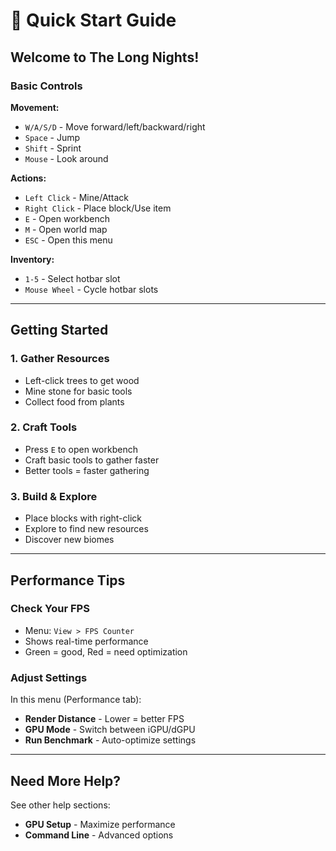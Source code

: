 # 🚀 Quick Start Guide

## Welcome to The Long Nights!

### Basic Controls

**Movement:**
- `W/A/S/D` - Move forward/left/backward/right
- `Space` - Jump
- `Shift` - Sprint
- `Mouse` - Look around

**Actions:**
- `Left Click` - Mine/Attack
- `Right Click` - Place block/Use item
- `E` - Open workbench
- `M` - Open world map
- `ESC` - Open this menu

**Inventory:**
- `1-5` - Select hotbar slot
- `Mouse Wheel` - Cycle hotbar slots

---

## Getting Started

### 1. Gather Resources
- Left-click trees to get wood
- Mine stone for basic tools
- Collect food from plants

### 2. Craft Tools
- Press `E` to open workbench
- Craft basic tools to gather faster
- Better tools = faster gathering

### 3. Build & Explore
- Place blocks with right-click
- Explore to find new resources
- Discover new biomes

---

## Performance Tips

### Check Your FPS
- Menu: `View > FPS Counter`
- Shows real-time performance
- Green = good, Red = need optimization

### Adjust Settings
In this menu (Performance tab):
- **Render Distance** - Lower = better FPS
- **GPU Mode** - Switch between iGPU/dGPU
- **Run Benchmark** - Auto-optimize settings

---

## Need More Help?

See other help sections:
- **GPU Setup** - Maximize performance
- **Command Line** - Advanced options
